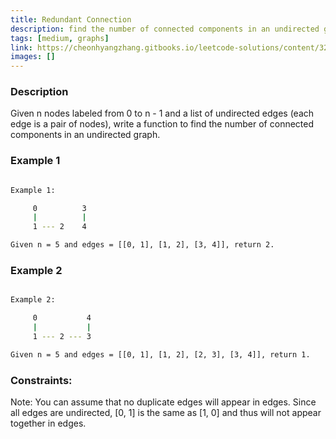 ```yaml
---
title: Redundant Connection
description: find the number of connected components in an undirected graph.
tags: [medium, graphs]
link: https://cheonhyangzhang.gitbooks.io/leetcode-solutions/content/323-number-of-connected-components-in-an-undirected-graph.html
images: []
---
```


### Description

Given n nodes labeled from 0 to n - 1 and a list of undirected edges (each edge is a pair of nodes), write a function to find the number of connected components in an undirected graph.

### Example 1

```bash

Example 1:

     0          3
     |          |
     1 --- 2    4

Given n = 5 and edges = [[0, 1], [1, 2], [3, 4]], return 2.
```

### Example 2

```bash

Example 2:

     0           4
     |           |
     1 --- 2 --- 3

Given n = 5 and edges = [[0, 1], [1, 2], [2, 3], [3, 4]], return 1.
```

### Constraints:

Note:
You can assume that no duplicate edges will appear in edges. Since all edges are undirected, [0, 1] is the same as [1, 0] and thus will not appear together in edges.